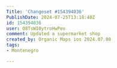 ```yaml
---
Title: 'Changeset #154394036'
PublishDate: 2024-07-25T13:18:40Z
id: 154394036
user: O8TsWI0ytroHwPeo
comment: Updated a supermarket shop
created_by: Organic Maps ios 2024.07.08
tags:
- Montenegro

---
```

